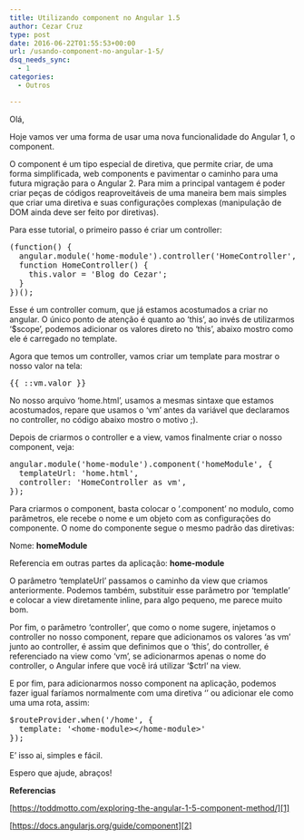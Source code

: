 ```yaml
---
title: Utilizando component no Angular 1.5
author: Cezar Cruz
type: post
date: 2016-06-22T01:55:53+00:00
url: /usando-component-no-angular-1-5/
dsq_needs_sync:
  - 1
categories:
  - Outros

---
```

Olá,

Hoje vamos ver uma forma de usar uma nova funcionalidade do Angular 1, o component.

O component é um tipo especial de diretiva, que permite criar, de uma forma simplificada, web components e pavimentar o caminho para uma futura migração para o Angular 2. Para mim a principal vantagem é poder criar peças de códigos reaproveitáveis de uma maneira bem mais simples que criar uma diretiva e suas configurações complexas (manipulação de DOM ainda deve ser feito por diretivas).

<!--more-->

Para esse tutorial, o primeiro passo é criar um controller:

<pre class="lang:js decode:true ">(function() {
  angular.module('home-module').controller('HomeController', HomeController);
  function HomeController() {
    this.valor = 'Blog do Cezar';
  }
})();</pre>

Esse é um controller comum, que já estamos acostumados a criar no angular. O único ponto de atenção é quanto ao &#8216;this&#8217;, ao invés de utilizarmos &#8216;$scope&#8217;, podemos adicionar os valores direto no &#8216;this&#8217;, abaixo mostro como ele é carregado no template.

Agora que temos um controller, vamos criar um template para mostrar o nosso valor na tela:

<pre class="lang:default decode:true ">{{ ::vm.valor }}</pre>

No nosso arquivo &#8216;home.html&#8217;, usamos a mesmas sintaxe que estamos acostumados, repare que usamos o &#8216;vm&#8217; antes da variável que declaramos no controller, no código abaixo mostro o motivo ;).

Depois de criarmos o controller e a view, vamos finalmente criar o nosso component, veja:

<pre class="lang:js decode:true ">angular.module('home-module').component('homeModule', {
  templateUrl: 'home.html',
  controller: 'HomeController as vm',
});</pre>

Para criarmos o component, basta colocar o &#8216;.component&#8217; no modulo, como parâmetros, ele recebe o nome e um objeto com as configurações do componente. O nome do componente segue o mesmo padrão das diretivas:

Nome: **homeModule**
  
Referencia em outras partes da aplicação: **home-module**

O parâmetro &#8216;templateUrl&#8217; passamos o caminho da view que criamos anteriormente. Podemos também, substituir esse parâmetro por &#8216;templatle&#8217; e colocar a view diretamente inline, para algo pequeno, me parece muito bom.

Por fim, o parâmetro &#8216;controller&#8217;, que como o nome sugere, injetamos o controller no nosso component, repare que adicionamos os valores &#8216;as vm&#8217; junto ao controller, é assim que definimos que o &#8216;this&#8217;, do controller, é referenciado na view como &#8216;vm&#8217;, se adicionarmos apenas o nome do controller, o Angular infere que você irá utilizar &#8216;$ctrl&#8217; na view.

E por fim, para adicionarmos nosso component na aplicação, podemos fazer igual faríamos normalmente com uma diretiva &#8216;<home-module></home-module>&#8217; ou adicionar ele como uma uma rota, assim:

<pre class="lang:js decode:true ">$routeProvider.when('/home', {
  template: '&lt;home-module&gt;&lt;/home-module&gt;'
});</pre>

E&#8217; isso ai, simples e fácil.

Espero que ajude, abraços!

**Referencias**

[https://toddmotto.com/exploring-the-angular-1-5-component-method/][1]
  
[https://docs.angularjs.org/guide/component][2]

[1]: https://toddmotto.com/exploring-the-angular-1-5-component-method/
[2]: https://docs.angularjs.org/guide/component